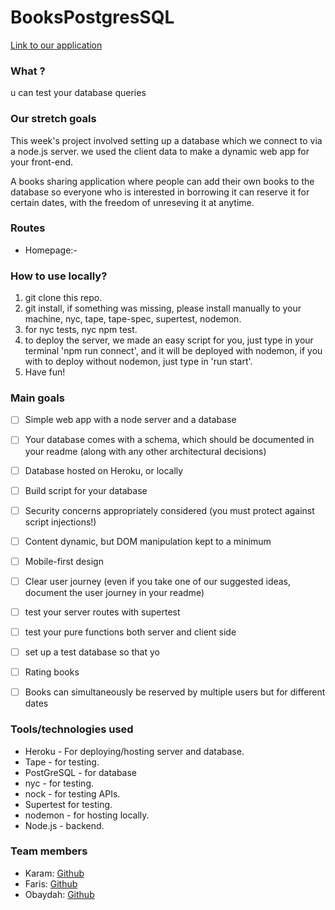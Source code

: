 # BooksPostgresSQL

[Link to our application](https://.herokuapp.com/)

### What ?

u can test your database queries

### Our stretch goals

This week's project involved setting up a database which we connect to via a node.js server. we used the client data to make a dynamic web app for your front-end.

A books sharing application where people can add their own books to the database so everyone who is interested in borrowing it
can reserve it for certain dates, with the freedom of unreseving it at anytime.

### Routes

* Homepage:- 

### How to use locally?

1. git clone this repo.
2. git install, if something was missing, please install manually to your machine, nyc, tape, tape-spec, supertest, nodemon.
3. for nyc tests, nyc npm test.
4. to deploy the server, we made an easy script for you, just type in your terminal 'npm run connect', and it will be deployed with nodemon, if you with to deploy without nodemon, just type in 'run start'.
5. Have fun!

### Main goals

-[ ] Simple web app with a node server and a database
-[ ] Your database comes with a schema, which should be documented in your readme (along with any other architectural decisions)
-[ ] Database hosted on Heroku, or locally
-[ ] Build script for your database
-[ ] Security concerns appropriately considered (you must protect against script injections!)
-[ ] Content dynamic, but DOM manipulation kept to a minimum
-[ ] Mobile-first design
-[ ] Clear user journey (even if you take one of our suggested ideas, document the user journey in your readme)
-[ ] test your server routes with supertest
-[ ] test your pure functions both server and client side
-[ ] set up a test database so that yo

-[ ] Rating books
-[ ] Books can simultaneously be reserved by multiple users but for different dates

### Tools/technologies used
* Heroku - For deploying/hosting server and database.
* Tape - for testing.
* PostGreSQL - for database
* nyc - for testing.
* nock - for testing APIs.
* Supertest for testing.
* nodemon - for hosting locally.
* Node.js - backend.

### Team members
* Karam: [Github](https://github.com/karam1ashqar)
* Faris: [Github](https://github.com/faris114)
* Obaydah: [Github](https://github.com/obayda)

